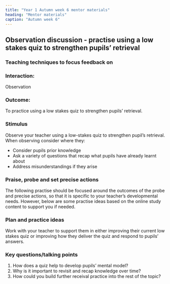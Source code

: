 ```yaml
---
title: "Year 1 Autumn week 6 mentor materials"
heading: "Mentor materials"
caption: "Autumn week 6"
---
```


## Observation discussion - practise using a low stakes quiz to strengthen pupils’ retrieval

### Teaching techniques to focus feedback on

### Interaction:

Observation

### Outcome:

To practice using a low stakes quiz to strengthen pupils’ retrieval.

### Stimulus

Observe your teacher using a low-stakes quiz to strengthen pupil’s retrieval. When observing consider where they:

- Consider pupils prior knowledge
- Ask a variety of questions that recap what pupils have already learnt about
- Address misunderstandings if they arise

### Praise, probe and set precise actions

The following practise should be focused around the outcomes of the probe and precise actions, so that it is specific to your teacher’s developmental needs. However, below are some practise ideas based on the online study content to support you if needed.

### Plan and practice ideas

Work with your teacher to support them in either improving their current low stakes quiz or improving how they deliver the quiz and respond to pupils’ answers.

### Key questions/talking points

1. How does a quiz help to develop pupils’ mental model?
2. Why is it important to revisit and recap knowledge over time?
3. How could you build further receival practice into the rest of the topic?
